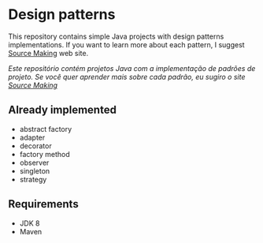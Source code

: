 # Design patterns

This repository contains simple Java projects with design patterns implementations.
If you want to learn more about each pattern, I suggest [Source Making](https://sourcemaking.com/design_patterns) web site.

*Este repositório contém projetos Java com a implementação de padrões de projeto.
Se você quer aprender mais sobre cada padrão, eu sugiro o site [Source Making](https://sourcemaking.com/design_patterns)*

## Already implemented

* abstract factory
* adapter
* decorator
* factory method
* observer
* singleton
* strategy

## Requirements

* JDK 8
* Maven
